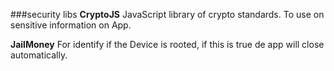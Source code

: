 ###security libs
**CryptoJS**
JavaScript library of crypto standards. To use on sensitive information on App.

**JailMoney**
For identify if the Device is rooted, if this is true de app will close automatically.

